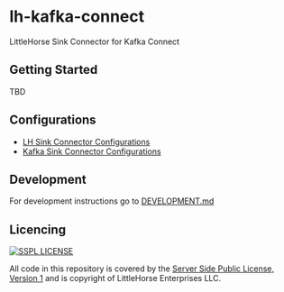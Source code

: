 # lh-kafka-connect

LittleHorse Sink Connector for Kafka Connect

## Getting Started

TBD



## Configurations

- [LH Sink Connector Configurations](CONFIGURATIONS.md)
- [Kafka Sink Connector Configurations](https://docs.confluent.io/platform/current/installation/configuration/connect/sink-connect-configs.html)

## Development

For development instructions go to [DEVELOPMENT.md](DEVELOPMENT.md)

## Licencing

<a href="https://spdx.org/licenses/SSPL-1.0.html"><img alt="SSPL LICENSE" src="https://img.shields.io/badge/covered%20by-SSPL%201.0-blue"></a>

All code in this repository is covered by the [Server Side Public License, Version 1](https://spdx.org/licenses/SSPL-1.0.html) and is copyright of LittleHorse Enterprises LLC.
